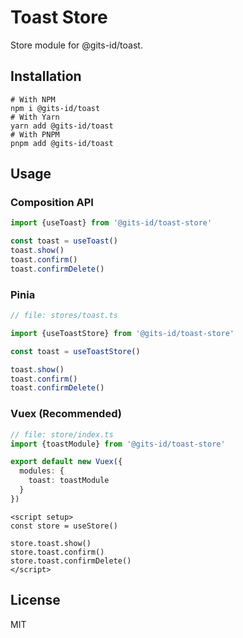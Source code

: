 # Toast Store

Store module for @gits-id/toast.

## Installation

```
# With NPM
npm i @gits-id/toast
# With Yarn
yarn add @gits-id/toast
# With PNPM
pnpm add @gits-id/toast
```

## Usage

### Composition API

```ts
import {useToast} from '@gits-id/toast-store'

const toast = useToast()
toast.show()
toast.confirm()
toast.confirmDelete()
```

### Pinia

```ts
// file: stores/toast.ts

import {useToastStore} from '@gits-id/toast-store'

const toast = useToastStore()

toast.show()
toast.confirm()
toast.confirmDelete()
```

### Vuex (Recommended)

```ts
// file: store/index.ts
import {toastModule} from '@gits-id/toast-store'

export default new Vuex({
  modules: {
    toast: toastModule
  }
})
```

```vue
<script setup>
const store = useStore()

store.toast.show()
store.toast.confirm()
store.toast.confirmDelete()
</script>
```



## License

MIT
